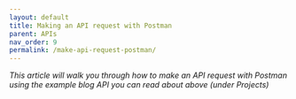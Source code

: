 ```yaml
---
layout: default
title: Making an API request with Postman
parent: APIs
nav_order: 9
permalink: /make-api-request-postman/
---
```

_This article will walk you through how to make an API request with Postman using the example blog API you can read about above (under Projects)_

